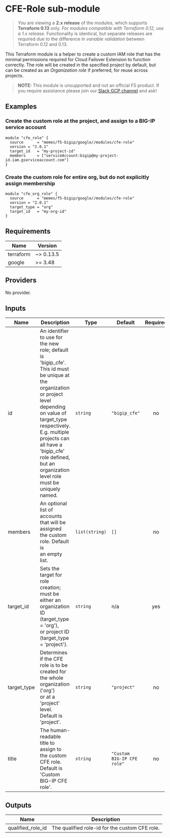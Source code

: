 # CFE-Role sub-module

> You are viewing a **2.x release** of the modules, which supports
> **Terraform 0.13** only. *For modules compatible with Terraform 0.12, use a
> 1.x release.* Functionality is identical, but separate releases are required
> due to the difference in *variable validation* between Terraform 0.12 and 0.13.

This Terraform module is a helper to create a custom IAM role that has the
minimal permissions required for Cloud Failover Extension to function correctly.
The role will be created in the specified project by default, but can be created
as an *Organization role* if preferred, for reuse across projects.

> **NOTE:** This module is unsupported and not an official F5 product. If you
> require assistance please join our
> [Slack GCP channel](https://f5cloudsolutions.slack.com/messages/gcp) and ask!

## Examples

### Create the custom role at the project, and assign to a BIG-IP service account

<!-- spell-checker: disable -->
```hcl
module "cfe_role" {
  source      = "memes/f5-bigip/google//modules/cfe-role"
  version = "2.0.1"
  target_id   = "my-project-id"
  members     = ["serviceAccount:bigip@my-project-id.iam.gserviceaccount.com"]
}
```
<!-- spell-checker: enable -->

### Create the custom role for entire org, but do not explicitly assign membership

<!-- spell-checker: disable -->
```hcl
module "cfe_org_role" {
  source      = "memes/f5-bigip/google//modules/cfe-role"
  version = "2.0.1"
  target_type = "org"
  target_id   = "my-org-id"
}
```
<!-- spell-checker: enable -->

<!-- spell-checker:ignore markdownlint bigip -->
<!-- markdownlint-disable MD033 MD034 -->
<!-- BEGINNING OF PRE-COMMIT-TERRAFORM DOCS HOOK -->
## Requirements

| Name | Version |
|------|---------|
| terraform | ~> 0.13.5 |
| google | >= 3.48 |

## Providers

No provider.

## Inputs

| Name | Description | Type | Default | Required |
|------|-------------|------|---------|:--------:|
| id | An identifier to use for the new role; default is 'bigip\_cfe'. This id must<br>be unique at the organization or project level depending on value of target\_type<br>respectively. E.g. multiple projects can all have a 'bigip\_cfe' role defined,<br>but an organization level role must be uniquely named. | `string` | `"bigip_cfe"` | no |
| members | An optional list of accounts that will be assigned the custom role. Default is<br>an empty list. | `list(string)` | `[]` | no |
| target\_id | Sets the target for role creation; must be either an organization ID (target\_type = 'org'),<br>or project ID (target\_type = 'project'). | `string` | n/a | yes |
| target\_type | Determines if the CFE role is to be created for the whole organization ('org')<br>or at a 'project' level. Default is 'project'. | `string` | `"project"` | no |
| title | The human-readable title to assign to the custom CFE role. Default is 'Custom BIG-IP CFE role'. | `string` | `"Custom BIG-IP CFE role"` | no |

## Outputs

| Name | Description |
|------|-------------|
| qualified\_role\_id | The qualified role-id for the custom CFE role. |

<!-- END OF PRE-COMMIT-TERRAFORM DOCS HOOK -->
<!-- markdownlint-enable MD033 MD034 -->

